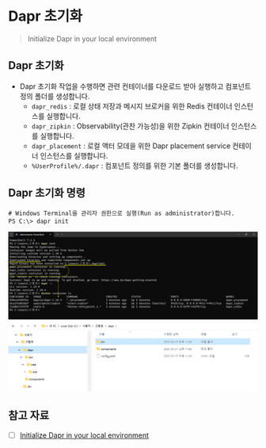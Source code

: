 # Dapr 초기화 
> Initialize Dapr in your local environment


## Dapr 초기화
- Dapr 초기화 작업을 수행하면 관련 컨테이너를 다운로드 받아 실행하고 컴포넌트 정의 폴더를 생성합니다.
  - `dapr_redis` : 로컬 상태 저장과 메시지 브로커을 위한 Redis 컨테이너 인스턴스를 실행합니다.
  - `dapr_zipkin` : Observability(관찬 가능성)을 위한 Zipkin 컨테이너 인스턴스를 실행합니다.
  - `dapr_placement` : 로컬 액터 모데을 위한 Dapr placement service 컨테이너 인스턴스를 실행합니다.
  - `%UserProfile%/.dapr` : 컴포넌트 정의를 위한 기본 폴더를 생성합니다.

## Dapr 초기화 명령
```shell
# Windows Terminal을 관리자 권한으로 실행(Run as administrator)합니다.
PS C:\> dapr init
```

![](2023-03-27-23-46-21.png)
![](2023-03-27-23-49-02.png)

## 참고 자료
- [ ] [Initialize Dapr in your local environment](https://docs.dapr.io/getting-started/install-dapr-selfhost/)